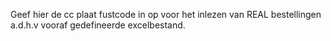Geef hier de cc plaat fustcode in op voor het inlezen van REAL bestellingen a.d.h.v vooraf gedefineerde excelbestand.
